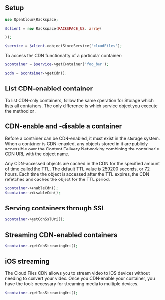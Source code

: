 ## Setup

```php
use OpenCloud\Rackspace;

$client = new Rackspace(RACKSPACE_US, array(

));

$service = $client->objectStoreService('cloudFiles');
```

To access the CDN functionality of a particular container:

```php
$container = $service->getContainer('foo_bar');

$cdn = $container->getCdn();
```

## List CDN-enabled container

To list CDN-only containers, follow the same operation for Storage which lists all containers. The only difference is
which service object you execute the method on.

## CDN-enable and -disable a container

Before a container can be CDN-enabled, it must exist in the storage system. When a container is CDN-enabled, any objects
stored in it are publicly accessible over the Content Delivery Network by combining the container's CDN URL with the
object name.

Any CDN-accessed objects are cached in the CDN for the specified amount of time called the TTL. The default TTL value is
259200 seconds, or 72 hours. Each time the object is accessed after the TTL expires, the CDN refetches and caches the
object for the TTL period.

```php
$container->enableCdn();
$container->disableCdn();
```

## Serving containers through SSL

```php
$container->getCdnSslUri();
```

## Streaming CDN-enabled containers

```php
$container->getCdnStreamingUri();
```

## iOS streaming

The Cloud Files CDN allows you to stream video to iOS devices without needing to convert your video. Once you
CDN-enable your container, you have the tools necessary for streaming media to multiple devices.

```php
$container->getIosStreamingUri();
```

